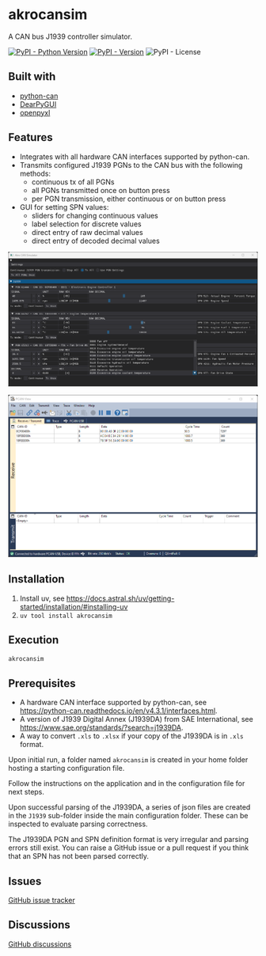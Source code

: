 # akrocansim
A CAN bus J1939 controller simulator.

[![PyPI - Python Version](https://img.shields.io/pypi/pyversions/akrocansim)](https://github.com/cfsok/akrocansim)
[![PyPI - Version](https://img.shields.io/pypi/v/akrocansim?color=blue)](https://pypi.org/project/akrocansim/)
![PyPI - License](https://img.shields.io/pypi/l/akrocansim)


## Built with
- [python-can](https://github.com/hardbyte/python-can)
- [DearPyGUI](https://github.com/hoffstadt/DearPyGui)
- [openpyxl](https://openpyxl.readthedocs.io/)

## Features
- Integrates with all hardware CAN interfaces supported by python-can.
- Transmits configured J1939 PGNs to the CAN bus with the following methods:
  - continuous tx of all PGNs
  - all PGNs transmitted once on button press
  - per PGN transmission, either continuous or on button press
- GUI for setting SPN values:
  - sliders for changing continuous values
  - label selection for discrete values
  - direct entry of raw decimal values
  - direct entry of decoded decimal values

![Akrocansim demo screenshot](https://raw.githubusercontent.com/cfsok/akrocansim/main/docs/images/demo_2_Akrocansim.png)

![PCAN-View demo screenshot](https://raw.githubusercontent.com/cfsok/akrocansim/main/docs/images/demo_1_PCAN-View.png)

## Installation
1. Install uv, see https://docs.astral.sh/uv/getting-started/installation/#installing-uv
2. `uv tool install akrocansim`

## Execution
```
akrocansim
```


## Prerequisites
- A hardware CAN interface supported by python-can,
see https://python-can.readthedocs.io/en/v4.3.1/interfaces.html.
- A version of J1939 Digital Annex (J1939DA) from SAE International, see https://www.sae.org/standards/?search=j1939DA.
- A way to convert `.xls` to `.xlsx` if your copy of the J1939DA is in `.xls` format.


Upon initial run, a folder named `akrocansim` is created in your home folder hosting a starting configuration file.

Follow the instructions on the application and in the configuration file for next steps.

Upon successful parsing of the J1939DA, a series of json files are created in the `J1939` sub-folder inside the main configuration folder.
These can be inspected to evaluate parsing correctness.

The J1939DA PGN and SPN definition format is very irregular and parsing errors still exist.
You can raise a GitHub issue or a pull request if you think that an SPN has not been parsed correctly.

## Issues
[GitHub issue tracker](https://github.com/cfsok/akrocansim/issues)

## Discussions
[GitHub discussions](https://github.com/cfsok/akrocansim/discussions)